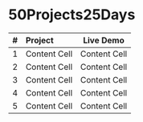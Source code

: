# 50Projects25Days



| # | Project       | Live Demo     | 
|:-:| :------------ | :-----------: |
| 1 | Content Cell  | Content Cell  |
| 2 | Content Cell  | Content Cell  |
| 3 | Content Cell  | Content Cell  |
| 4 | Content Cell  | Content Cell  |
| 5 | Content Cell  | Content Cell  |
